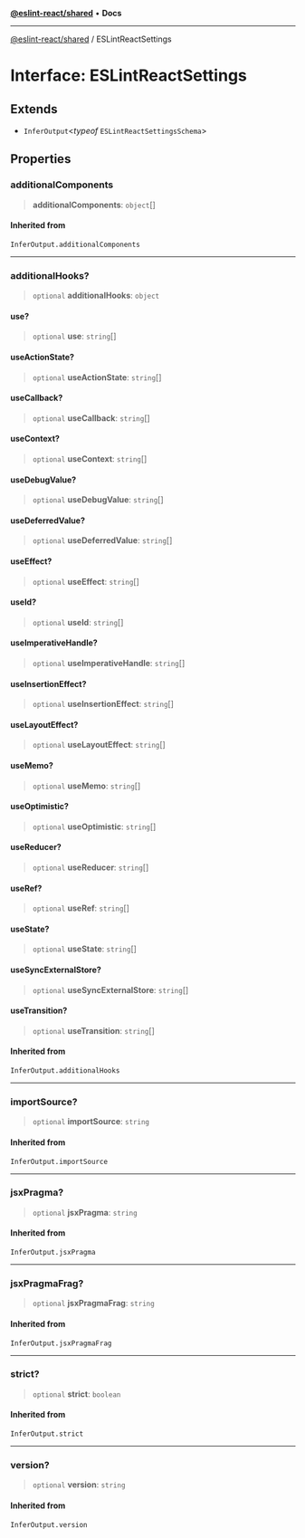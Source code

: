 [**@eslint-react/shared**](../README.md) • **Docs**

***

[@eslint-react/shared](../README.md) / ESLintReactSettings

# Interface: ESLintReactSettings

## Extends

- `InferOutput`\<*typeof* `ESLintReactSettingsSchema`\>

## Properties

### additionalComponents

> **additionalComponents**: `object`[]

#### Inherited from

`InferOutput.additionalComponents`

***

### additionalHooks?

> `optional` **additionalHooks**: `object`

#### use?

> `optional` **use**: `string`[]

#### useActionState?

> `optional` **useActionState**: `string`[]

#### useCallback?

> `optional` **useCallback**: `string`[]

#### useContext?

> `optional` **useContext**: `string`[]

#### useDebugValue?

> `optional` **useDebugValue**: `string`[]

#### useDeferredValue?

> `optional` **useDeferredValue**: `string`[]

#### useEffect?

> `optional` **useEffect**: `string`[]

#### useId?

> `optional` **useId**: `string`[]

#### useImperativeHandle?

> `optional` **useImperativeHandle**: `string`[]

#### useInsertionEffect?

> `optional` **useInsertionEffect**: `string`[]

#### useLayoutEffect?

> `optional` **useLayoutEffect**: `string`[]

#### useMemo?

> `optional` **useMemo**: `string`[]

#### useOptimistic?

> `optional` **useOptimistic**: `string`[]

#### useReducer?

> `optional` **useReducer**: `string`[]

#### useRef?

> `optional` **useRef**: `string`[]

#### useState?

> `optional` **useState**: `string`[]

#### useSyncExternalStore?

> `optional` **useSyncExternalStore**: `string`[]

#### useTransition?

> `optional` **useTransition**: `string`[]

#### Inherited from

`InferOutput.additionalHooks`

***

### importSource?

> `optional` **importSource**: `string`

#### Inherited from

`InferOutput.importSource`

***

### jsxPragma?

> `optional` **jsxPragma**: `string`

#### Inherited from

`InferOutput.jsxPragma`

***

### jsxPragmaFrag?

> `optional` **jsxPragmaFrag**: `string`

#### Inherited from

`InferOutput.jsxPragmaFrag`

***

### strict?

> `optional` **strict**: `boolean`

#### Inherited from

`InferOutput.strict`

***

### version?

> `optional` **version**: `string`

#### Inherited from

`InferOutput.version`
